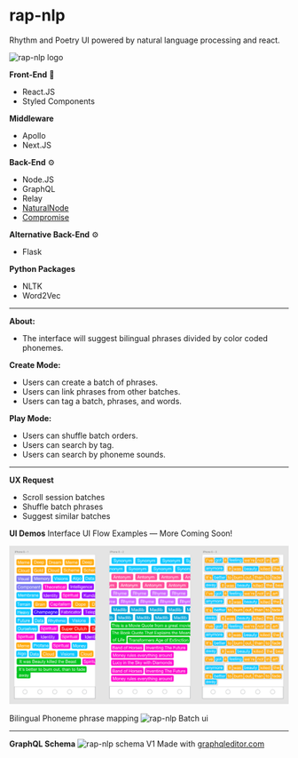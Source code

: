 # rap-nlp
Rhythm and Poetry UI powered by natural language processing and react.

![rap-nlp logo](https://github.com/moisestech/rap-nlp/blob/master/public/assets/rap-nlp_logo.png)

**Front-End** 🎨
- React.JS
- Styled Components

**Middleware**
- Apollo
- Next.JS

**Back-End** ⚙
- Node.JS
- GraphQL
- Relay
- [NaturalNode](https://github.com/NaturalNode/natural)
- [Compromise](https://github.com/spencermountain/compromise)

**Alternative Back-End** ⚙
- Flask

**Python Packages**
- NLTK
- Word2Vec


------------------------------------------------------------------------------------


**About:**
- The interface will suggest bilingual phrases divided by color coded phonemes.

**Create Mode:**
- Users can create a batch of phrases.
- Users can link phrases from other batches.
- Users can tag a batch, phrases, and words.

**Play Mode:**
- Users can shuffle batch orders.
- Users can search by tag.
- Users can search by phoneme sounds.


------------------------------------------------------------------------------------

**UX Request**
- Scroll session batches
- Shuffle batch phrases
- Suggest similar batches

**UI Demos**
Interface UI Flow Examples — More Coming Soon!

![rap-nlp Batch ui](https://raw.githubusercontent.com/Moises404/rapbot/master/rapbot.png)

Bilingual Phoneme phrase mapping
![rap-nlp Batch ui](https://raw.githubusercontent.com/moisestech/rap-nlp/blob/master/public/assets/rap-nlp-ui-v1.png)

------------------------------------------------------------------------------------

**GraphQL Schema**
![rap-nlp schema V1](https://raw.githubusercontent.com/moisestech/rap-nlp/master/public/assets/qraphql-schema-flow-v1.png)
Made with [graphqleditor.com ](graphqleditor.com)







